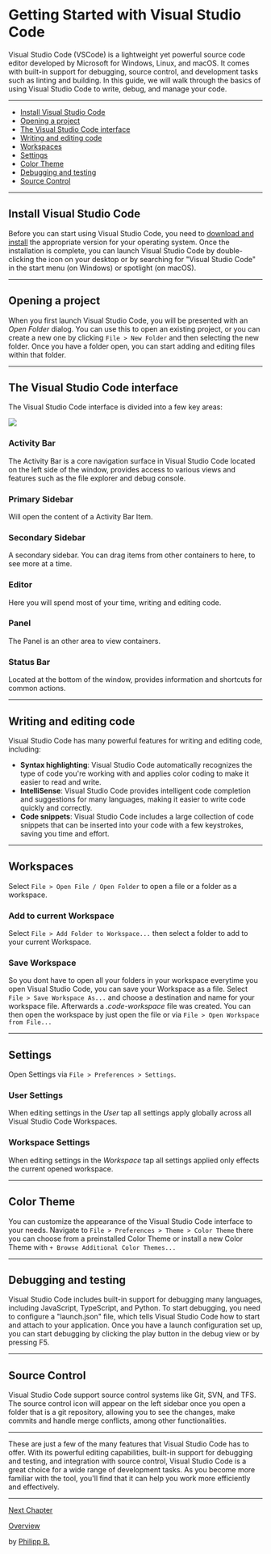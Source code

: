 # Getting Started with Visual Studio Code

Visual Studio Code (VSCode) is a lightweight yet powerful source code editor developed by Microsoft for Windows, Linux, and macOS. It comes with built-in support for debugging, source control, and development tasks such as linting and building. In this guide, we will walk through the basics of using Visual Studio Code to write, debug, and manage your code.

---

-   [Install Visual Studio Code](#install-visual-studio-code)
-   [Opening a project](#opening-a-project)
-   [The Visual Studio Code interface](#the-visual-studio-code-interface)
-   [Writing and editing code](#writing-and-editing-code)
-   [Workspaces](#workspaces)
-   [Settings](#settings)
-   [Color Theme](#color-theme)
-   [Debugging and testing](#debugging-and-testing)
-   [Source Control](#source-control)

---

## Install Visual Studio Code

Before you can start using Visual Studio Code, you need to [download and install](https://code.visualstudio.com/download) the appropriate version for your operating system. Once the installation is complete, you can launch Visual Studio Code by double-clicking the icon on your desktop or by searching for "Visual Studio Code" in the start menu (on Windows) or spotlight (on macOS).

---

## Opening a project

When you first launch Visual Studio Code, you will be presented with an _Open Folder_ dialog. You can use this to open an existing project, or you can create a new one by clicking `File > New Folder` and then selecting the new folder. Once you have a folder open, you can start adding and editing files within that folder.

---

## The Visual Studio Code interface

The Visual Studio Code interface is divided into a few key areas:

<img src = "https://code.visualstudio.com/assets/api/ux-guidelines/examples/architecture-containers.png" tile = "VSCode Interface"/>

### Activity Bar

The Activity Bar is a core navigation surface in Visual Studio Code located on the left side of the window, provides access to various views and features such as the file explorer and debug console.

### Primary Sidebar

Will open the content of a Activity Bar Item.

### Secondary Sidebar

A secondary sidebar. You can drag items from other containers to here, to see more at a time.

### Editor

Here you will spend most of your time, writing and editing code.

### Panel

The Panel is an other area to view containers.

### Status Bar

Located at the bottom of the window, provides information and shortcuts for common actions.

---

## Writing and editing code

Visual Studio Code has many powerful features for writing and editing code, including:

-   **Syntax highlighting**: Visual Studio Code automatically recognizes the type of code you're working with and applies color coding to make it easier to read and write.
-   **IntelliSense**: Visual Studio Code provides intelligent code completion and suggestions for many languages, making it easier to write code quickly and correctly.
-   **Code snippets**: Visual Studio Code includes a large collection of code snippets that can be inserted into your code with a few keystrokes, saving you time and effort.

---

## Workspaces

Select `File > Open File / Open Folder` to open a file or a folder as a workspace.

### Add to current Workspace

Select `File > Add Folder to Workspace...` then select a folder to add to your current Workspace.

### Save Workspace

So you dont have to open all your folders in your workspace everytime you open Visual Studio Code, you can save your Workspace as a file. Select `File > Save Workspace As...` and choose a destination and name for your workspace file. Afterwards a _.code-workspace_ file was created. You can then open the workspace by just open the file or via `File > Open Workspace from File...`

---

## Settings

Open Settings via `File > Preferences > Settings`.

### User Settings

When editing settings in the _User_ tap all settings apply globally across all Visual Studio Code Workspaces.

### Workspace Settings

When editing settings in the _Workspace_ tap all settings applied only effects the current opened workspace.

---

## Color Theme

You can customize the appearance of the Visual Studio Code interface to your needs. Navigate to `File > Preferences > Theme > Color Theme` there you can choose from a preinstalled Color Theme or install a new Color Theme with `+ Browse Additional Color Themes...`

---

## Debugging and testing

Visual Studio Code includes built-in support for debugging many languages, including JavaScript, TypeScript, and Python. To start debugging, you need to configure a "launch.json" file, which tells Visual Studio Code how to start and attach to your application. Once you have a launch configuration set up, you can start debugging by clicking the play button in the debug view or by pressing F5.

---

## Source Control

Visual Studio Code support source control systems like Git, SVN, and TFS. The source control icon will appear on the left sidebar once you open a folder that is a git repository, allowing you to see the changes, make commits and handle merge conflicts, among other functionalities.

---

These are just a few of the many features that Visual Studio Code has to offer. With its powerful editing capabilities, built-in support for debugging and testing, and integration with source control, Visual Studio Code is a great choice for a wide range of development tasks. As you become more familiar with the tool, you'll find that it can help you work more efficiently and effectively.

---

[Next Chapter](UsingVSCodeWithObjectScript.md)

[Overview](../README.md)

by [Philipp B.](https://github.com/phil1436)
